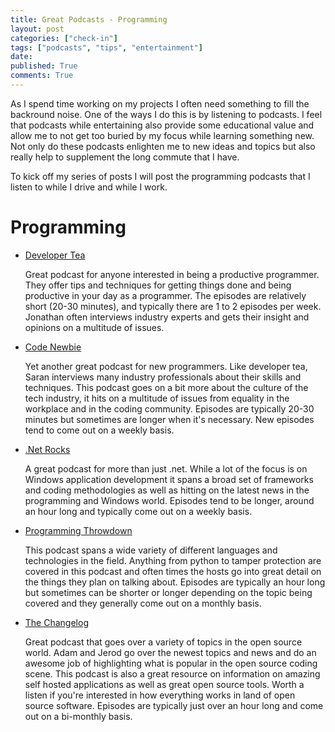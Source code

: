 ```yaml
---
title: Great Podcasts - Programming
layout: post
categories: ["check-in"]
tags: ["podcasts", "tips", "entertainment"]
date: 
published: True
comments: True
---
```


As I spend time working on my projects I often need something to fill the backround noise. One of the ways I do this is by listening to podcasts. I feel that podcasts while entertaining also provide some educational value and allow me to not get too buried by my focus while learning something new. Not only do these podcasts enlighten me to new ideas and topics but also really help to supplement the long commute that I have.

To kick off my series of posts I will post the programming podcasts that I listen to while I drive and while I work.

# Programming

* [Developer Tea](https://developertea.com)
  
  Great podcast for anyone interested in being a productive programmer. They offer tips and techniques for getting things done and being productive in your day as a programmer. The episodes are relatively short (20-30 minutes), and typically there are 1 to 2 episodes per week. Jonathan often interviews industry experts and gets their insight and opinions on a multitude of issues. 

* [Code Newbie](www.codenewbie.org)
  
  Yet another great podcast for new programmers. Like developer tea, Saran interviews many industry professionals about their skills and techniques. This podcast goes on a bit more about the culture of the tech industry, it hits on a multitude of issues from equality in the workplace and in the coding community. Episodes are typically 20-30 minutes but sometimes are longer when it's necessary. New episodes tend to come out on a weekly basis.

* [.Net Rocks](https://www.dotnetrocks.com/)

  A great podcast for more than just .net. While a lot of the focus is on Windows application development it spans a broad set of frameworks and coding methodologies as well as hitting on the latest news in the programming and Windows world. Episodes tend to be longer, around an hour long and typically come out on a weekly basis.

* [Programming Throwdown](http://www.programmingthrowdown.com/)

  This podcast spans a wide variety of different languages and technologies in the field. Anything from python to tamper protection are covered in this podcast and often times the hosts go into great detail on the things they plan on talking about. Episodes are typically an hour long but sometimes can be shorter or longer depending on the topic being covered and they generally come out on a monthly basis. 

* [The Changelog](http://5by5.tv/changelog)
  
  Great podcast that goes over a variety of topics in the open source world. Adam and Jerod go over the newest topics and news and do an awesome job of highlighting what is popular in the open source coding scene. This podcast is also a great resource on information on amazing self hosted applications as well as great open source tools. Worth a listen if you're interested in how everything works in land of open source software. Episodes are typically just over an hour long and come out on a bi-monthly basis.
